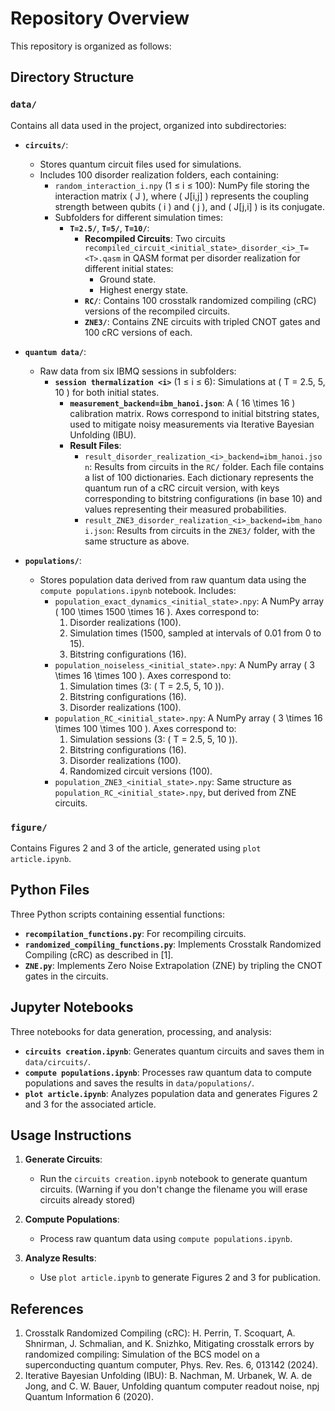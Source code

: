 # Repository Overview

This repository is organized as follows:

## Directory Structure

### `data/`
Contains all data used in the project, organized into subdirectories:

- **`circuits/`**:
  - Stores quantum circuit files used for simulations.
  - Includes 100 disorder realization folders, each containing:
    - `random_interaction_i.npy` (1 ≤ i ≤ 100): NumPy file storing the interaction matrix \( J \), where \( J[i,j] \) represents the coupling strength between qubits \( i \) and \( j \), and \( J[j,i] \) is its conjugate.
    - Subfolders for different simulation times:
      - **`T=2.5/`**, **`T=5/`**, **`T=10/`**:
        - **Recompiled Circuits**: Two circuits `recompiled_circuit_<initial_state>_disorder_<i>_T=<T>.qasm` in QASM format per disorder realization for different initial states:
          - Ground state.
          - Highest energy state.
        - **`RC/`**: Contains 100 crosstalk randomized compiling (cRC) versions of the recompiled circuits.
        - **`ZNE3/`**: Contains ZNE circuits with tripled CNOT gates and 100 cRC versions of each.

- **`quantum data/`**:
  - Raw data from six IBMQ sessions in subfolders:
    - **`session thermalization <i>`** (1 ≤ i ≤ 6): Simulations at \( T = 2.5, 5, 10 \) for both initial states.
      - **`measurement_backend=ibm_hanoi.json`**: A \( 16 \times 16 \) calibration matrix. Rows correspond to initial bitstring states, used to mitigate noisy measurements via Iterative Bayesian Unfolding (IBU).
      - **Result Files**:
        - `result_disorder_realization_<i>_backend=ibm_hanoi.json`: Results from circuits in the `RC/` folder. Each file contains a list of 100 dictionaries. Each dictionary represents the quantum run of a cRC circuit version, with keys corresponding to bitstring configurations (in base 10) and values representing their measured probabilities.
        - `result_ZNE3_disorder_realization_<i>_backend=ibm_hanoi.json`: Results from circuits in the `ZNE3/` folder, with the same structure as above.

- **`populations/`**:
  - Stores population data derived from raw quantum data using the `compute populations.ipynb` notebook. Includes:
    - `population_exact_dynamics_<initial_state>.npy`: A NumPy array \( 100 \times 1500 \times 16 \). Axes correspond to:
      1. Disorder realizations (100).
      2. Simulation times (1500, sampled at intervals of 0.01 from 0 to 15).
      3. Bitstring configurations (16).
    - `population_noiseless_<initial_state>.npy`: A NumPy array \( 3 \times 16 \times 100 \). Axes correspond to:
      1. Simulation times (3: \( T = 2.5, 5, 10 \)).
      2. Bitstring configurations (16).
      3. Disorder realizations (100).
    - `population_RC_<initial_state>.npy`: A NumPy array \( 3 \times 16 \times 100 \times 100 \). Axes correspond to:
      1. Simulation sessions (3: \( T = 2.5, 5, 10 \)).
      2. Bitstring configurations (16).
      3. Disorder realizations (100).
      4. Randomized circuit versions (100).
    - `population_ZNE3_<initial_state>.npy`: Same structure as `population_RC_<initial_state>.npy`, but derived from ZNE circuits.

### `figure/`
Contains Figures 2 and 3 of the article, generated using `plot article.ipynb`.

## Python Files
Three Python scripts containing essential functions:

- **`recompilation_functions.py`**: For recompiling circuits.
- **`randomized_compiling_functions.py`**: Implements Crosstalk Randomized Compiling (cRC) as described in [1].
- **`ZNE.py`**: Implements Zero Noise Extrapolation (ZNE) by tripling the CNOT gates in the circuits.

## Jupyter Notebooks
Three notebooks for data generation, processing, and analysis:

- **`circuits creation.ipynb`**: Generates quantum circuits and saves them in `data/circuits/`.
- **`compute populations.ipynb`**: Processes raw quantum data to compute populations and saves the results in `data/populations/`.
- **`plot article.ipynb`**: Analyzes population data and generates Figures 2 and 3 for the associated article.

## Usage Instructions

1. **Generate Circuits**:
   - Run the `circuits creation.ipynb` notebook to generate quantum circuits. (Warning if you don't change the filename you will erase circuits already stored)

2. **Compute Populations**:
   - Process raw quantum data using `compute populations.ipynb`.

3. **Analyze Results**:
   - Use `plot article.ipynb` to generate Figures 2 and 3 for publication.

## References
1. Crosstalk Randomized Compiling (cRC): H. Perrin, T. Scoquart, A. Shnirman, J. Schmalian, and K. Snizhko, Mitigating crosstalk errors by randomized compiling: Simulation of the BCS model on a superconducting quantum computer, Phys. Rev. Res. 6, 013142 (2024).
2. Iterative Bayesian Unfolding (IBU): B. Nachman, M. Urbanek, W. A. de Jong, and C. W. Bauer, Unfolding quantum computer readout noise, npj Quantum Information 6 (2020).
